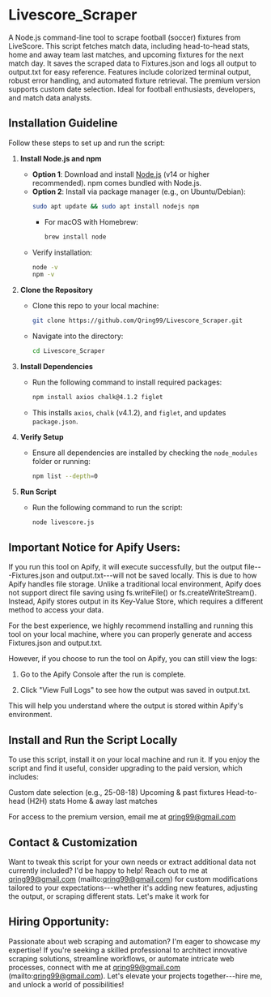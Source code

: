 # Livescore_Scraper
A Node.js command-line tool to scrape football (soccer) fixtures from LiveScore. This script fetches match data, including head-to-head stats, home and away team last matches, and upcoming fixtures for the next match day. It saves the scraped data to Fixtures.json and logs all output to output.txt for easy reference. Features include colorized terminal output, robust error handling, and automated fixture retrieval. The premium version supports custom date selection. Ideal for football enthusiasts, developers, and match data analysts.


## Installation Guideline

Follow these steps to set up and run the script:

1. **Install Node.js and npm**  
   - **Option 1**: Download and install [Node.js](https://nodejs.org/) (v14 or higher recommended). npm comes bundled with Node.js.  
   - **Option 2**: Install via package manager (e.g., on Ubuntu/Debian):
     ```bash
     sudo apt update && sudo apt install nodejs npm
     ```
     - For macOS with Homebrew:
       ```bash
       brew install node
       ```
   - Verify installation:
     ```bash
     node -v
     npm -v
     ```

2. **Clone the Repository**  
   - Clone this repo to your local machine:
     ```bash
     git clone https://github.com/Qring99/Livescore_Scraper.git
     ```
   - Navigate into the directory:
     ```bash
     cd Livescore_Scraper
     ```

3. **Install Dependencies**  
   - Run the following command to install required packages:
     ```bash
     npm install axios chalk@4.1.2 figlet
     ```
   - This installs `axios`, `chalk` (v4.1.2), and `figlet`, and updates `package.json`.

4. **Verify Setup**  
   - Ensure all dependencies are installed by checking the `node_modules` folder or running:
     ```bash
     npm list --depth=0
     ```
5. **Run Script**
   - Run the following command to run the script:
     ```bash
     node livescore.js
     ```
## Important Notice for Apify Users:
If you run this tool on Apify, it will execute successfully, but the output file---Fixtures.json and output.txt---will not be saved locally. This is due to how Apify handles file storage. Unlike a traditional local environment, Apify does not support direct file saving using fs.writeFile() or fs.createWriteStream(). Instead, Apify stores output in its Key-Value Store, which requires a different method to access your data.

For the best experience, we highly recommend installing and running this tool on your local machine, where you can properly generate and access Fixtures.json and output.txt.

However, if you choose to run the tool on Apify, you can still view the logs:

1. Go to the Apify Console after the run is complete.


2. Click "View Full Logs" to see how the output was saved in output.txt.



This will help you understand where the output is stored within Apify's environment.

## Install and Run the Script Locally
To use this script, install it on your local machine and run it. If you enjoy the script and find it useful, consider upgrading to the paid version, which includes:

Custom date selection (e.g., 25-08-18)
Upcoming & past fixtures
Head-to-head (H2H) stats
Home & away last matches

For access to the premium version, email me at qring99@gmail.com

## Contact & Customization
Want to tweak this script for your own needs or extract additional data not currently included? I'd be happy to help! Reach out to me at qring99@gmail.com (mailto:qring99@gmail.com) for custom modifications tailored to your expectations---whether it's adding new features, adjusting the output, or scraping different stats. Let's make it work for

## Hiring Opportunity: 
Passionate about web scraping and automation? I'm eager to showcase my expertise! If you're seeking a skilled professional to architect innovative scraping solutions, streamline workflows, or automate intricate web processes, connect with me at qring99@gmail.com (mailto:qring99@gmail.com). Let's elevate your projects together---hire me, and unlock a world of possibilities!
